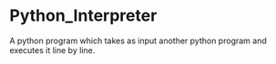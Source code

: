 # Python_Interpreter
A python program which takes as input another python program and executes it line by line.
